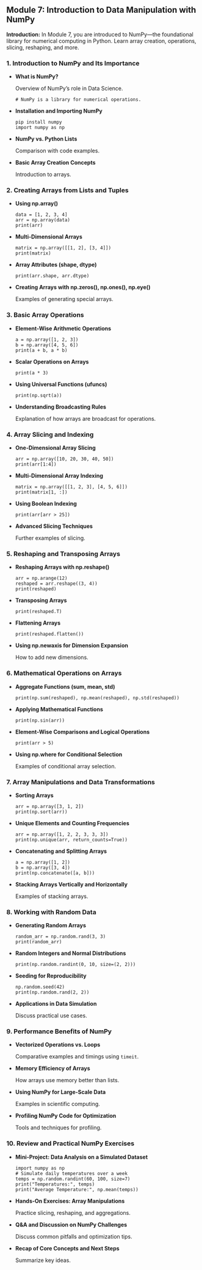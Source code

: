 <h2>Module 7: Introduction to Data Manipulation with NumPy</h2>
    <p><strong>Introduction:</strong> In Module 7, you are introduced to NumPy—the foundational library for numerical computing in Python. Learn array creation, operations, slicing, reshaping, and more.</p>
    
<h3>1. Introduction to NumPy and Its Importance</h3>
    <ul>
      <li><strong>What is NumPy?</strong>
        <p>Overview of NumPy’s role in Data Science.</p>
        <pre><code># NumPy is a library for numerical operations.
</code></pre>
      </li>
      <li><strong>Installation and Importing NumPy</strong>
        <pre><code>pip install numpy
import numpy as np
</code></pre>
      </li>
      <li><strong>NumPy vs. Python Lists</strong>
        <p>Comparison with code examples.</p>
      </li>
      <li><strong>Basic Array Creation Concepts</strong>
        <p>Introduction to arrays.</p>
      </li>
    </ul>
    
<h3>2. Creating Arrays from Lists and Tuples</h3>
    <ul>
      <li><strong>Using np.array()</strong>
        <pre><code>data = [1, 2, 3, 4]
arr = np.array(data)
print(arr)
</code></pre>
      </li>
      <li><strong>Multi-Dimensional Arrays</strong>
        <pre><code>matrix = np.array([[1, 2], [3, 4]])
print(matrix)
</code></pre>
      </li>
      <li><strong>Array Attributes (shape, dtype)</strong>
        <pre><code>print(arr.shape, arr.dtype)
</code></pre>
      </li>
      <li><strong>Creating Arrays with np.zeros(), np.ones(), np.eye()</strong>
        <p>Examples of generating special arrays.</p>
      </li>
    </ul>
    
<h3>3. Basic Array Operations</h3>
    <ul>
      <li><strong>Element-Wise Arithmetic Operations</strong>
        <pre><code>a = np.array([1, 2, 3])
b = np.array([4, 5, 6])
print(a + b, a * b)
</code></pre>
      </li>
      <li><strong>Scalar Operations on Arrays</strong>
        <pre><code>print(a * 3)
</code></pre>
      </li>
      <li><strong>Using Universal Functions (ufuncs)</strong>
        <pre><code>print(np.sqrt(a))
</code></pre>
      </li>
      <li><strong>Understanding Broadcasting Rules</strong>
        <p>Explanation of how arrays are broadcast for operations.</p>
      </li>
    </ul>
    
<h3>4. Array Slicing and Indexing</h3>
    <ul>
      <li><strong>One-Dimensional Array Slicing</strong>
        <pre><code>arr = np.array([10, 20, 30, 40, 50])
print(arr[1:4])
</code></pre>
      </li>
      <li><strong>Multi-Dimensional Array Indexing</strong>
        <pre><code>matrix = np.array([[1, 2, 3], [4, 5, 6]])
print(matrix[1, :])
</code></pre>
      </li>
      <li><strong>Using Boolean Indexing</strong>
        <pre><code>print(arr[arr > 25])
</code></pre>
      </li>
      <li><strong>Advanced Slicing Techniques</strong>
        <p>Further examples of slicing.</p>
      </li>
    </ul>
    
<h3>5. Reshaping and Transposing Arrays</h3>
    <ul>
      <li><strong>Reshaping Arrays with np.reshape()</strong>
        <pre><code>arr = np.arange(12)
reshaped = arr.reshape((3, 4))
print(reshaped)
</code></pre>
      </li>
      <li><strong>Transposing Arrays</strong>
        <pre><code>print(reshaped.T)
</code></pre>
      </li>
      <li><strong>Flattening Arrays</strong>
        <pre><code>print(reshaped.flatten())
</code></pre>
      </li>
      <li><strong>Using np.newaxis for Dimension Expansion</strong>
        <p>How to add new dimensions.</p>
      </li>
    </ul>
    
<h3>6. Mathematical Operations on Arrays</h3>
    <ul>
      <li><strong>Aggregate Functions (sum, mean, std)</strong>
        <pre><code>print(np.sum(reshaped), np.mean(reshaped), np.std(reshaped))
</code></pre>
      </li>
      <li><strong>Applying Mathematical Functions</strong>
        <pre><code>print(np.sin(arr))
</code></pre>
      </li>
      <li><strong>Element-Wise Comparisons and Logical Operations</strong>
        <pre><code>print(arr > 5)
</code></pre>
      </li>
      <li><strong>Using np.where for Conditional Selection</strong>
        <p>Examples of conditional array selection.</p>
      </li>
    </ul>
    
<h3>7. Array Manipulations and Data Transformations</h3>
    <ul>
      <li><strong>Sorting Arrays</strong>
        <pre><code>arr = np.array([3, 1, 2])
print(np.sort(arr))
</code></pre>
      </li>
      <li><strong>Unique Elements and Counting Frequencies</strong>
        <pre><code>arr = np.array([1, 2, 2, 3, 3, 3])
print(np.unique(arr, return_counts=True))
</code></pre>
      </li>
      <li><strong>Concatenating and Splitting Arrays</strong>
        <pre><code>a = np.array([1, 2])
b = np.array([3, 4])
print(np.concatenate([a, b]))
</code></pre>
      </li>
      <li><strong>Stacking Arrays Vertically and Horizontally</strong>
        <p>Examples of stacking arrays.</p>
      </li>
    </ul>
    
<h3>8. Working with Random Data</h3>
    <ul>
      <li><strong>Generating Random Arrays</strong>
        <pre><code>random_arr = np.random.rand(3, 3)
print(random_arr)
</code></pre>
      </li>
      <li><strong>Random Integers and Normal Distributions</strong>
        <pre><code>print(np.random.randint(0, 10, size=(2, 2)))
</code></pre>
      </li>
      <li><strong>Seeding for Reproducibility</strong>
        <pre><code>np.random.seed(42)
print(np.random.rand(2, 2))
</code></pre>
      </li>
      <li><strong>Applications in Data Simulation</strong>
        <p>Discuss practical use cases.</p>
      </li>
    </ul>
    
<h3>9. Performance Benefits of NumPy</h3>
    <ul>
      <li><strong>Vectorized Operations vs. Loops</strong>
        <p>Comparative examples and timings using <code>timeit</code>.</p>
      </li>
      <li><strong>Memory Efficiency of Arrays</strong>
        <p>How arrays use memory better than lists.</p>
      </li>
      <li><strong>Using NumPy for Large-Scale Data</strong>
        <p>Examples in scientific computing.</p>
      </li>
      <li><strong>Profiling NumPy Code for Optimization</strong>
        <p>Tools and techniques for profiling.</p>
      </li>
    </ul>
    
<h3>10. Review and Practical NumPy Exercises</h3>
    <ul>
      <li><strong>Mini-Project: Data Analysis on a Simulated Dataset</strong>
        <pre><code>import numpy as np
# Simulate daily temperatures over a week
temps = np.random.randint(60, 100, size=7)
print("Temperatures:", temps)
print("Average Temperature:", np.mean(temps))
</code></pre>
      </li>
      <li><strong>Hands-On Exercises: Array Manipulations</strong>
        <p>Practice slicing, reshaping, and aggregations.</p>
      </li>
      <li><strong>Q&amp;A and Discussion on NumPy Challenges</strong>
        <p>Discuss common pitfalls and optimization tips.</p>
      </li>
      <li><strong>Recap of Core Concepts and Next Steps</strong>
        <p>Summarize key ideas.</p>
      </li>
    </ul>
